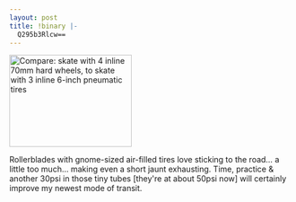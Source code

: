 ```yaml
---
layout: post
title: !binary |-
  Q295b3Rlcw==
---
```

<img src="/images/blogged/MarsSkateComparison.jpg" height="164" width="218" alt="Compare: skate with 4 inline 70mm hard wheels, to skate with 3 inline 6-inch pneumatic tires" />

<p>Rollerblades with gnome-sized air-filled tires love sticking to the road&hellip; a little too much&hellip; making even a short jaunt exhausting. Time, practice &#38; another 30psi in those tiny tubes [they're at about 50psi now] will certainly improve my newest mode of transit.</p>
